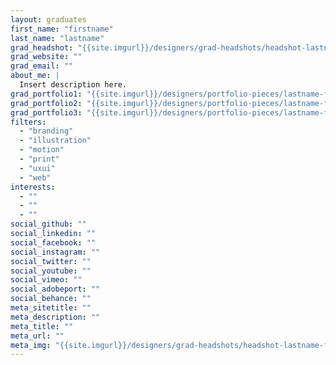 ```yaml
---
layout: graduates
first_name: "firstname"
last_name: "lastname"
grad_headshot: "{{site.imgurl}}/designers/grad-headshots/headshot-lastname-firstname.jpg"
grad_website: ""
grad_email: ""
about_me: |
  Insert description here.
grad_portfolio1: "{{site.imgurl}}/designers/portfolio-pieces/lastname-firstname-portfolio1.jpg"
grad_portfolio2: "{{site.imgurl}}/designers/portfolio-pieces/lastname-firstname-portfolio2.jpg"
grad_portfolio3: "{{site.imgurl}}/designers/portfolio-pieces/lastname-firstname-portfolio3.jpg"
filters:
  - "branding"
  - "illustration"
  - "motion"
  - "print"
  - "uxui"
  - "web"
interests:
  - ""
  - ""
  - ""
social_github: ""
social_linkedin: ""
social_facebook: ""
social_instagram: ""
social_twitter: ""
social_youtube: ""
social_vimeo: ""
social_adobeport: ""
social_behance: ""
meta_sitetitle: ""
meta_description: ""
meta_title: ""
meta_url: ""
meta_img: "{{site.imgurl}}/designers/grad-headshots/headshot-lastname-firstname.jpg"
---
```

